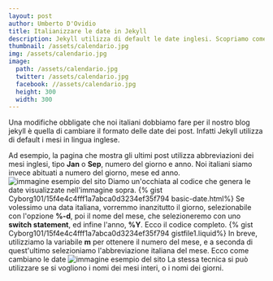 ```yaml
---
layout: post
author: Umberto D'Ovidio
title: Italianizzare le date in Jekyll
description: Jekyll utilizza di default le date inglesi. Scopriamo come cambiarle in modo da mostrare date italiane.
thumbnail: /assets/calendario.jpg
img: /assets/calendario.jpg
image:
  path: /assets/calendario.jpg
  twitter: /assets/calendario.jpg
  facebook: //assets/calendario.jpg
  height: 300
  width: 300
---
```


Una modifiche obbligate che noi italiani dobbiamo fare per il nostro blog jekyll è quella di cambiare il formato delle date dei post. Infatti Jekyll utilizza di default i mesi in lingua inglese.
<!-- more -->
Ad esempio, la pagina che mostra gli ultimi post utilizza abbreviazioni dei mesi inglesi, tipo **Jan** o **Sep**, numero del giorno e anno. Noi italiani siamo invece abituati a numero del giorno, mese ed anno.
<img src="{{ site.url }}/assets/date-inglesi-brevi.png" alt="immagine esempio del sito"/>
Diamo un'occhiata al codice che genera le date visualizzate nell'immagine sopra.
{% gist Cyborg101/15f4e4c4fff1a7abca0d3234ef35f794 basic-date.html%}
Se volessimo una data italiana, vorremmo inanzitutto il giorno, selezionabile con l'opzione **%-d**, poi il nome del mese, che selezioneremo con uno **switch statement**, ed infine l'anno, **%Y**.
Ecco il codice completo.
{% gist Cyborg101/15f4e4c4fff1a7abca0d3234ef35f794 gistfile1.liquid%}
In breve, utilizziamo la variabile **m** per ottenere il numero del mese, e a seconda di quest'ultimo selezioniamo l'abbreviazione italiana del mese.
Ecco come cambiano le date
<img src="{{ site.url }}/assets/date-italiane-brevi.png" alt="immagine esempio del sito"/>
La stessa tecnica si può utilizzare se si vogliono i nomi dei mesi interi, o i nomi dei giorni.
